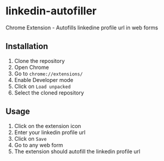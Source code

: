 # linkedin-autofiller
 Chrome Extension - Autofills linkedine profile url in web forms

## Installation
1. Clone the repository
2. Open Chrome
3. Go to `chrome://extensions/`
4. Enable Developer mode
5. Click on `Load unpacked`
6. Select the cloned repository

## Usage
1. Click on the extension icon
2. Enter your linkedin profile url
3. Click on `Save`
4. Go to any web form
5. The extension should autofill the linkedin profile url